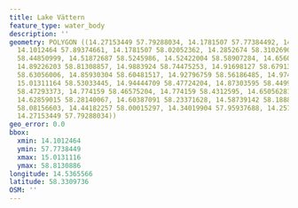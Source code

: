 ```yaml
---
title: Lake Vättern
feature_type: water_body
description: ''
geometry: POLYGON ((14.27153449 57.79288034, 14.1781507 57.77384492, 14.13420539 57.87914581,
  14.1012464 57.89374661, 14.1781507 58.02052362, 14.2852674 58.31026908, 14.46379523
  58.44850999, 14.51872687 58.5245986, 14.52422004 58.58907284, 14.65605597 58.68484814,
  14.89226203 58.81308857, 14.9883924 58.74475253, 14.91698127 58.67913758, 14.93346076
  58.63056006, 14.85930304 58.60481517, 14.92796759 58.56186485, 14.97465949 58.57332343,
  15.01311164 58.53033445, 14.94444709 58.47724204, 14.87303595 58.44994715, 14.84007697
  58.47293373, 14.774159 58.46575204, 14.774159 58.4312595, 14.65056281 58.36937575,
  14.62859015 58.28140067, 14.60387091 58.23371628, 14.58739142 58.1888634, 14.51598029
  58.08156603, 14.44182257 58.00015297, 14.34019904 57.95937688, 14.25780158 57.87330382,
  14.27153449 57.79288034))
geo_error: 0.0
bbox:
  xmin: 14.1012464
  ymin: 57.7738449
  xmax: 15.0131116
  ymax: 58.8130886
longitude: 14.5365566
latitude: 58.3309736
OSM: ''
---
```

